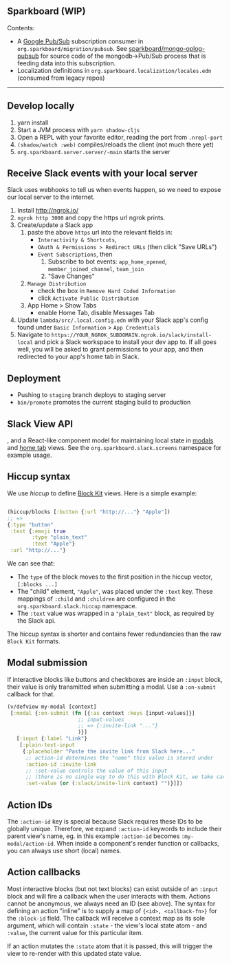 Sparkboard
(WIP)
----

Contents:

- A [Google Pub/Sub](https://cloud.google.com/pubsub/docs/overview) subscription consumer in `org.sparkboard/migration/pubsub`. See [sparkboard/mongo-oplog-pubsub](https://github.com/sparkboard/mongodb-oplog-pubsub) for source code of the mongodb->Pub/Sub process that is feeding data into this subscription.
- Localization definitions in `org.sparkboard.localization/locales.edn` (consumed from legacy repos)

----

## Develop locally

1. yarn install
1. Start a JVM process with `yarn shadow-cljs`
1. Open a REPL with your favorite editor, reading the port from `.nrepl-port`
1. `(shadow/watch :web)` compiles/reloads the client (not much there yet)
1. `org.sparkboard.server.server/-main` starts the server

## Receive Slack events with your local server

Slack uses webhooks to tell us when events happen, so we need to expose our local server
to the internet.

1. Install http://ngrok.io/
1. `ngrok http 3000` and copy the https url ngrok prints.
1. Create/update a Slack app
    1. paste the above `https` url into the relevant fields in:
        * `Interactivity & Shortcuts`,
        * `OAuth & Permissions > Redirect URLs` (then click "Save URLs")
        * `Event Subscriptions`, then
            1. Subscribe to bot events:
                `app_home_opened`, `member_joined_channel`, `team_join`
            2. "Save Changes"
    1. `Manage Distribution`
        - check the box in `Remove Hard Coded Information`
        - click `Activate Public Distribution`
    1. App Home > Show Tabs
        - enable Home Tab, disable Messages Tab
1. Update `lambda/src/.local.config.edn` with your Slack app's config found under `Basic Information` > `App Credentials`
1. Navigate to `https://YOUR_NGROK_SUBDOMAIN.ngrok.io/slack/install-local` and pick a Slack workspace
to install your dev app to. If all goes well, you will be asked to grant permissions to your app,
and then redirected to your app's home tab in Slack.

## Deployment

- Pushing to `staging` branch deploys to staging server
- `bin/promote` promotes the current staging build to production

## Slack View API

, and a React-like component model for maintaining local state in [modals](https://api.slack.com/surfaces/modals) and
[home tab](https://api.slack.com/surfaces/tabs) views. See the `org.sparkboard.slack.screens` namespace for example usage.

## Hiccup syntax

We use *hiccup* to define [Block Kit](https://api.slack.com/block-kit) views. Here is a simple example:

```clj

(hiccup/blocks [:button {:url "http://..."} "Apple"])
;; =>
{:type "button"
 :text {:emoji true
        :type "plain_text"
        :text "Apple"}
 :url "http://..."}
```

We can see that:
- The `type` of the block moves to the first position in the hiccup vector, `[:blocks ...]`
- The "child" element, `"Apple"`, was placed under the `:text` key. These mappings of `:child`
and `:children` are configured in the `org.sparkboard.slack.hiccup` namespace.
- The `:text` value was wrapped in a `"plain_text"` block, as required by the Slack api.

The hiccup syntax is shorter and contains fewer redundancies than the raw `Block Kit` formats.

## Modal submission

If interactive blocks like buttons and checkboxes are inside an `:input` block,
their value is only transmitted when submitting a modal. Use a `:on-submit` callback for that.

```clj
(v/defview my-modal [context]
 [:modal {:on-submit (fn [{:as context :keys [input-values]}]
                       ;; input-values
                       ;; => {:invite-link "..."}
                       )}]
   [:input {:label "Link"}
    [:plain-text-input
     {:placeholder "Paste the invite link from Slack here..."
      ;; action-id determines the "name" this value is stored under
      :action-id :invite-link
      ;; :set-value controls the value of this input
      ;; (there is no single way to do this with Block Kit, we take care of handling the inconsistencies for you.)
      :set-value (or (:slack/invite-link context) "")}]])
```

## Action IDs

The `:action-id` key is special because Slack requires these IDs to be globally unique.
Therefore, we expand `:action-id` keywords to include their parent view's name, eg. in
this example `:action-id` becomes `:my-modal/action-id`. When inside a component's render
function or callbacks, you can always use short (local) names.

## Action callbacks

Most interactive blocks (but not text blocks) can exist outside of an `:input` block and will
fire a callback when the user interacts with them. Actions cannot be anonymous, we always need
an ID (see above). The syntax for defining an action "inline" is to supply a map of `{<id>, <callback-fn>}`
for the `:block-id` field. The callback will receive a context map as its sole argument, which will
contain `:state` - the view's local state atom - and `:value`, the current value for this particular item.

If an action mutates the `:state` atom that it is passed, this will trigger the view to re-render with
this updated state value.
